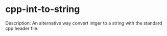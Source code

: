 # cpp-int-to-string

Description: An alternative way convert intger to a string with the standard cpp header file.